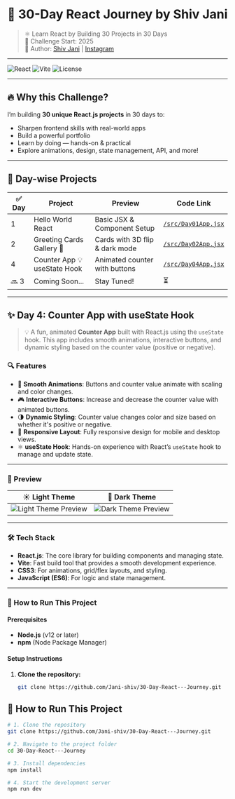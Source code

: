 # 🚀 30-Day React Journey by Shiv Jani

> ⚛️ Learn React by Building 30 Projects in 30 Days  
> 📅 Challenge Start: 2025  
> 📌 Author: [Shiv Jani](https://www.linkedin.com/in/shiv-jani-56973a26b/) | [Instagram](https://www.instagram.com/jani._.712/)

---

![React](https://img.shields.io/badge/React-30--Day--Challenge-61dafb?style=for-the-badge&logo=react)
![Vite](https://img.shields.io/badge/Vite-Frontend-FDD835?style=for-the-badge&logo=vite)
![License](https://img.shields.io/github/license/Jani-shiv/30-Day-React---Journey?style=for-the-badge)

---

## 🔥 Why this Challenge?

I’m building **30 unique React.js projects** in 30 days to:
- Sharpen frontend skills with real-world apps
- Build a powerful portfolio
- Learn by doing — hands-on & practical
- Explore animations, design, state management, API, and more!

---

## 📅 Day-wise Projects

| ✅ Day | Project                     | Preview                           | Code Link                     |
|--------|-----------------------------|------------------------------------|-------------------------------|
| 1      | Hello World React           | Basic JSX & Component Setup        | [`/src/Day01App.jsx`](./src/Day01App.jsx) |
| 2      | Greeting Cards Gallery 🎴   | Cards with 3D flip & dark mode     | [`/src/Day02App.jsx`](./src/Day02App.jsx) |
| 4      | Counter App 💡 useState Hook| Animated counter with buttons      | [`/src/Day04App.jsx`](./src/Day04App.jsx) |
| 🔜 3   | Coming Soon...              | Stay Tuned!                        | ⏳                            |

---

## ✨ Day 4: Counter App with useState Hook

> 💡 A fun, animated **Counter App** built with React.js using the `useState` hook. This app includes smooth animations, interactive buttons, and dynamic styling based on the counter value (positive or negative).

### 🔍 Features

- 🎨 **Smooth Animations**: Buttons and counter value animate with scaling and color changes.
- 🎮 **Interactive Buttons**: Increase and decrease the counter value with animated buttons.
- 🌗 **Dynamic Styling**: Counter value changes color and size based on whether it's positive or negative.
- 📱 **Responsive Layout**: Fully responsive design for mobile and desktop views.
- ⚛️ **useState Hook**: Hands-on experience with React’s `useState` hook to manage and update state.

---

### 📸 Preview

| ☀️ Light Theme | 🌙 Dark Theme |
|----------------|---------------|
| ![Light Theme Preview](Light.png) | ![Dark Theme Preview](Dark.png) |

---

### 🛠️ Tech Stack

- **React.js**: The core library for building components and managing state.
- **Vite**: Fast build tool that provides a smooth development experience.
- **CSS3**: For animations, grid/flex layouts, and styling.
- **JavaScript (ES6)**: For logic and state management.

---

### 🧪 How to Run This Project

#### Prerequisites
- **Node.js** (v12 or later)
- **npm** (Node Package Manager)

#### Setup Instructions

1. **Clone the repository:**
   ```bash
   git clone https://github.com/Jani-shiv/30-Day-React---Journey.git


## 🔧 How to Run This Project

```bash
# 1. Clone the repository
git clone https://github.com/Jani-shiv/30-Day-React---Journey.git

# 2. Navigate to the project folder
cd 30-Day-React---Journey

# 3. Install dependencies
npm install

# 4. Start the development server
npm run dev
